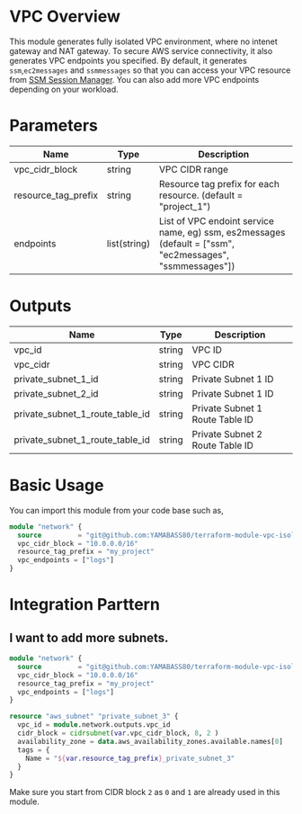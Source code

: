 # VPC Overview

This module generates fully isolated VPC environment, where no intenet gateway and NAT gateway. To secure AWS service connectivity, it also generates VPC endpoints you specified. By default, it generates `ssm`,`ec2messages` and `ssmmessages` so that you can access your VPC resource from [SSM Session Manager](https://docs.aws.amazon.com/systems-manager/latest/userguide/session-manager.html). You can also add more VPC endpoints depending on your workload.



# Parameters
|  Name  |  Type  | Description  |
| ---- | ---- | ---- |
|  vpc_cidr_block  |  string  | VPC CIDR range  |
|  resource_tag_prefix  |  string  | Resource tag prefix for each resource. (default = "project_1")  |
|  endpoints  |  list(string)  | List of VPC endoint service name, eg) ssm, es2messages (default = ["ssm", "ec2messages", "ssmmessages"])  |


# Outputs
|  Name  |  Type  | Description  |
| ---- | ---- | ---- |
|  vpc_id  |  string  | VPC ID  |
|  vpc_cidr  |  string  | VPC CIDR  |
|  private_subnet_1_id |  string  | Private Subnet 1 ID  |
|  private_subnet_2_id  |  string  | Private Subnet 1 ID  |
|  private_subnet_1_route_table_id |  string  | Private Subnet 1 Route Table ID |
|  private_subnet_1_route_table_id |  string  | Private Subnet 2 Route Table ID |

# Basic Usage

You can import this module from your code base such as, 

```terraform
module "network" {
  source         = "git@github.com:YAMABASS80/terraform-module-vpc-isolated.git?ref=2.0.0"
  vpc_cidr_block = "10.0.0.0/16"
  resource_tag_prefix = "my_project"
  vpc_endpoints = ["logs"]
}
```

# Integration Parttern

## I want to add more subnets.
```terraform
module "network" {
  source         = "git@github.com:YAMABASS80/terraform-module-vpc-isolated.git?ref=2.0.0"
  vpc_cidr_block = "10.0.0.0/16"
  resource_tag_prefix = "my_project"
  vpc_endpoints = ["logs"]
}

resource "aws_subnet" "private_subnet_3" {
  vpc_id = module.network.outputs.vpc_id
  cidr_block = cidrsubnet(var.vpc_cidr_block, 8, 2 )
  availability_zone = data.aws_availability_zones.available.names[0]
  tags = {
    Name = "${var.resource_tag_prefix}_private_subnet_3"
  }
}
```
Make sure you start from CIDR block `2` as `0` and `1` are already used in this module.
